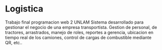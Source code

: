 # Logistica
 Trabajo final programacion web 2 UNLAM
 Sistema desarrollado para gestionar el negocio de una empresa transportista.
 Gestion de personal, de tractores, arrastrados, manejo de roles, reportes a gerencia,
 ubicacion en tiempo real de los camiones, control de cargas de combustible mediante QR, etc..

